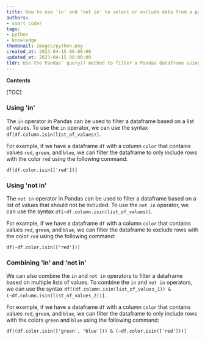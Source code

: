 ```yaml
---
title: How to use 'in' and 'not in' to select or exclude data from a pandas dataframe, similar to how it is used in sql
authors:
- smart_coder
tags:
- python
- knowledge
thumbnail: images/python.png
created_at: 2023-04-15 00:00:00
updated_at: 2023-04-15 00:00:00
tldr: Use the Pandas` query() method to filter a Pandas dataframe using `in` and `not in` like in SQL in Python.
---
```


**Contents**

[TOC]

### Using 'in'
The `in` operator in Pandas can be used to filter a dataframe based on a list of values. To use the `in` operator, we can use the syntax `df[df.column.isin(list_of_values)]`.

For example, if we have a dataframe `df` with a column `color` that contains values `red`, `green`, and `blue`, we can filter the dataframe to only include rows with the color `red` using the following command:

```
df[df.color.isin(['red'])]
```

### Using 'not in'
The `not in` operator in Pandas can be used to filter a dataframe based on a list of values that should not be included. To use the `not in` operator, we can use the syntax `df[~df.column.isin(list_of_values)]`.

For example, if we have a dataframe `df` with a column `color` that contains values `red`, `green`, and `blue`, we can filter the dataframe to exclude rows with the color `red` using the following command:

```
df[~df.color.isin(['red'])]
```

### Combining 'in' and 'not in'
We can also combine the `in` and `not in` operators to filter a dataframe based on multiple lists of values. To combine the `in` and `not in` operators, we can use the syntax `df[(df.column.isin(list_of_values_1)) & (~df.column.isin(list_of_values_2))]`.

For example, if we have a dataframe `df` with a column `color` that contains values `red`, `green`, and `blue`, we can filter the dataframe to only include rows with the colors `green` and `blue` using the following command:

```
df[(df.color.isin(['green', 'blue'])) & (~df.color.isin(['red']))]
```
